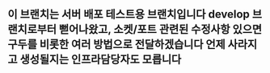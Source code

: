 ## 이 브랜치는 서버 배포 테스트용 브랜치입니다    develop 브랜치로부터 뻗어나왔고, 소켓/포트 관련된 수정사항 있으면 구두를 비롯한 여러 방법으로 전달하겠습니다    언제 사라지고 생성될지는 인프라담당자도 모릅니다
